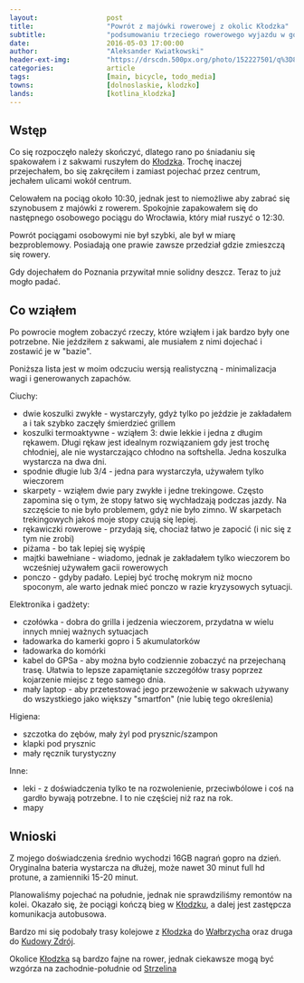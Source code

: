 ```yaml
---
layout:                 post
title:                  "Powrót z majówki rowerowej z okolic Kłodzka"
subtitle:               "podsumowaniu trzeciego rowerowego wyjazdu w górach"
date:                   2016-05-03 17:00:00
author:                 "Aleksander Kwiatkowski"
header-ext-img:         "https://drscdn.500px.org/photo/152227501/q%3D80_m%3D2000/e5818de7f8598a7adc53d04222d20740"
categories:             article
tags:                   [main, bicycle, todo_media]
towns:                  [dolnoslaskie, klodzko]
lands:                  [kotlina_klodzka]
---
```


Wstęp
-----

Co się rozpoczęło należy skończyć, dlatego rano po śniadaniu się spakowałem i z sakwami
ruszyłem do [Kłodzka][wiki-klodzko]. Trochę inaczej przejechałem, bo się zakręciłem
i zamiast pojechać przez centrum, jechałem ulicami wokół centrum.

Celowałem na pociąg około 10:30, jednak jest to niemożliwe aby zabrać się szynobusem
z majówki z rowerem. Spokojnie zapakowałem się do następnego osobowego pociągu
do Wrocławia, który miał ruszyć o 12:30.

Powrót pociągami osobowymi nie był szybki, ale był w miarę bezproblemowy. Posiadają one
prawie zawsze przedział gdzie zmieszczą się rowery.

Gdy dojechałem do Poznania przywitał mnie solidny deszcz. Teraz to już mogło
padać.

Co wziąłem
----------

Po powrocie mogłem zobaczyć rzeczy, które wziąłem i jak bardzo były one potrzebne.
Nie jeździłem z sakwami, ale musiałem z nimi dojechać i zostawić je w "bazie".

Poniższa lista jest w moim odczuciu wersją realistyczną - minimalizacja wagi i
generowanych zapachów.

Ciuchy:

* dwie koszulki zwykłe - wystarczyły, gdyż tylko po jeździe je zakładałem a i tak szybko
  zaczęły śmierdzieć grillem
* koszulki termoaktywne - wziąłem 3: dwie lekkie i jedna z długim rękawem. Długi rękaw
  jest idealnym rozwiązaniem gdy jest trochę chłodniej, ale nie wystarczająco chłodno
  na softshella. Jedna koszulka wystarcza na dwa dni.
* spodnie długie lub 3/4 - jedna para wystarczyła, używałem tylko wieczorem
* skarpety - wziąłem dwie pary zwykłe i jedne trekingowe. Często zapomina się o tym, że
  stopy łatwo się wychładzają podczas jazdy. Na szczęście to nie było problemem,
  gdyż nie było zimno. W skarpetach trekingowych jakoś moje stopy czują się lepiej.
* rękawiczki rowerowe - przydają się, chociaż łatwo je zapocić (i nic się z tym nie zrobi)
* piżama - bo tak lepiej się wyśpię
* majtki bawełniane - wiadomo, jednak je zakładałem tylko wieczorem bo wcześniej używałem gacii
  rowerowych
* ponczo - gdyby padało. Lepiej być trochę mokrym niż mocno spoconym, ale warto jednak
  mieć ponczo w razie kryzysowych sytuacji.

Elektronika i gadżety:

* czołówka - dobra do grilla i jedzenia wieczorem, przydatna w wielu innych
  mniej ważnych sytuacjach
* ładowarka do kamerki gopro i 5 akumulatorków
* ładowarka do komórki
* kabel do GPSa - aby można było codziennie zobaczyć na przejechaną trasę. Ułatwia to lepsze zapamiętanie
  szczegółów trasy poprzez kojarzenie miejsc z tego samego dnia.
* mały laptop - aby przetestować jego przewożenie w sakwach używany do wszystkiego
  jako większy "smartfon" (nie lubię tego określenia)

Higiena:

* szczotka do zębów, mały żyl pod prysznic/szampon
* klapki pod prysznic
* mały ręcznik turystyczny

Inne:

* leki - z doświadczenia tylko te na rozwolenienie, przeciwbólowe i coś na gardło bywają
  potrzebne. I to nie częściej niż raz na rok.
* mapy

Wnioski
-------

[wiki-kudowa-zdroj]:           https://pl.wikipedia.org/wiki/Kudowa-Zdr%C3%B3j
[wiki-walbrzych]:              https://pl.wikipedia.org/wiki/Wa%C5%82brzych
[wiki-klodzko]:                https://pl.wikipedia.org/wiki/K%C5%82odzko
[wiki-strzelin]:               https://pl.wikipedia.org/wiki/Strzelin

Z mojego doświadczenia średnio wychodzi 16GB nagrań gopro na dzień.
Oryginalna bateria wystarcza na dłużej, może nawet 30 minut full hd protune, a
zamienniki 15-20 minut.

Planowaliśmy pojechać na południe, jednak nie sprawdziliśmy remontów na kolei.
Okazało się, że pociągi kończą bieg w [Kłodzku][wiki-klodzko], a dalej jest
zastępcza komunikacja autobusowa.

Bardzo mi się podobały trasy kolejowe z [Kłodzka][wiki-klodzko] do
[Wałbrzycha][wiki-walbrzych] oraz druga do [Kudowy Zdrój][wiki-kudowa-zdroj].

Okolice [Kłodzka][wiki-klodzko] są bardzo fajne na rower, jednak ciekawsze mogą być
wzgórza na zachodnie-południe od [Strzelina][wiki-strzelin]
